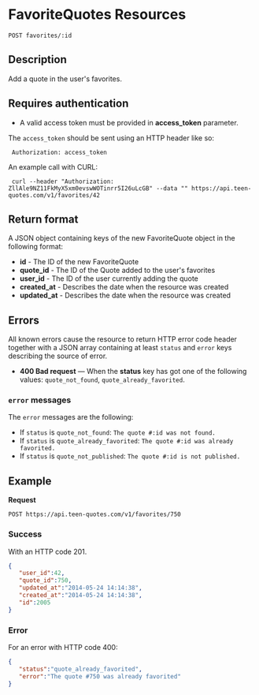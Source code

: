 # FavoriteQuotes Resources

    POST favorites/:id

## Description
Add a quote in the user's favorites.

## Requires authentication
* A valid access token must be provided in **access_token** parameter.

The `access_token` should be sent using an HTTP header like so:

     Authorization: access_token

An example call with CURL:

     curl --header "Authorization: ZllAle9NZ11FkMyX5xm0evswWOTinrr5I26uLcGB" --data "" https://api.teen-quotes.com/v1/favorites/42

## Return format
A JSON object containing keys of the new FavoriteQuote object in the following format:

- **id** - The ID of the new FavoriteQuote
- **quote_id** - The ID of the Quote added to the user's favorites
- **user_id** - The ID of the user currently adding the quote
- **created_at** - Describes the date when the resource was created
- **updated_at** - Describes the date when the resource was created

## Errors
All known errors cause the resource to return HTTP error code header together with a JSON array containing at least `status` and `error` keys describing the source of error.

- **400 Bad request** — When the **status** key has got one of the following values: `quote_not_found`, `quote_already_favorited`.

### `error` messages
The `error` messages are the following:

- If `status` is `quote_not_found`: `The quote #:id was not found.`
- If `status` is `quote_already_favorited`: `The quote #:id was already favorited.`
- If `status` is `quote_not_published`: `The quote #:id is not published.`

## Example
**Request**

    POST https://api.teen-quotes.com/v1/favorites/750

### Success
With an HTTP code 201.
``` json
{
   "user_id":42,
   "quote_id":750,
   "updated_at":"2014-05-24 14:14:38",
   "created_at":"2014-05-24 14:14:38",
   "id":2005
}
```
### Error
For an error with HTTP code 400:
``` json
{
   "status":"quote_already_favorited",
   "error":"The quote #750 was already favorited"
}
```